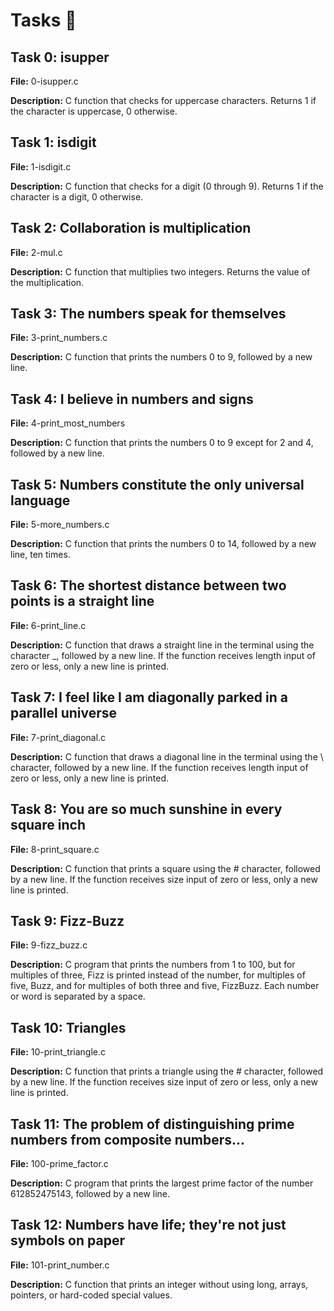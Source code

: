 <body>
    <h1>Tasks 📃</h1>
    <h2>Task 0: isupper</h2>
    <p><strong>File:</strong> 0-isupper.c</p>
    <p><strong>Description:</strong> C function that checks for uppercase characters. Returns 1 if the character is uppercase, 0 otherwise.</p>
    <h2>Task 1: isdigit</h2>
    <p><strong>File:</strong> 1-isdigit.c</p>
    <p><strong>Description:</strong> C function that checks for a digit (0 through 9). Returns 1 if the character is a digit, 0 otherwise.</p>
    <h2>Task 2: Collaboration is multiplication</h2>
    <p><strong>File:</strong> 2-mul.c</p>
    <p><strong>Description:</strong> C function that multiplies two integers. Returns the value of the multiplication.</p>
    <h2>Task 3: The numbers speak for themselves</h2>
    <p><strong>File:</strong> 3-print_numbers.c</p>
    <p><strong>Description:</strong> C function that prints the numbers 0 to 9, followed by a new line.</p>
    <h2>Task 4: I believe in numbers and signs</h2>
    <p><strong>File:</strong> 4-print_most_numbers</p>
    <p><strong>Description:</strong> C function that prints the numbers 0 to 9 except for 2 and 4, followed by a new line.</p>
    <h2>Task 5: Numbers constitute the only universal language</h2>
    <p><strong>File:</strong> 5-more_numbers.c</p>
    <p><strong>Description:</strong> C function that prints the numbers 0 to 14, followed by a new line, ten times.</p>
    <h2>Task 6: The shortest distance between two points is a straight line</h2>
    <p><strong>File:</strong> 6-print_line.c</p>
    <p><strong>Description:</strong> C function that draws a straight line in the terminal using the character _, followed by a new line. If the function receives length input of zero or less, only a new line is printed.</p>
    <h2>Task 7: I feel like I am diagonally parked in a parallel universe</h2>
    <p><strong>File:</strong> 7-print_diagonal.c</p>
    <p><strong>Description:</strong> C function that draws a diagonal line in the terminal using the \ character, followed by a new line. If the function receives length input of zero or less, only a new line is printed.</p>
    <h2>Task 8: You are so much sunshine in every square inch</h2>
    <p><strong>File:</strong> 8-print_square.c</p>
    <p><strong>Description:</strong> C function that prints a square using the # character, followed by a new line. If the function receives size input of zero or less, only a new line is printed.</p>
    <h2>Task 9: Fizz-Buzz</h2>
    <p><strong>File:</strong> 9-fizz_buzz.c</p>
    <p><strong>Description:</strong> C program that prints the numbers from 1 to 100, but for multiples of three, Fizz is printed instead of the number, for multiples of five, Buzz, and for multiples of both three and five, FizzBuzz. Each number or word is separated by a space.</p>
    <h2>Task 10: Triangles</h2>
    <p><strong>File:</strong> 10-print_triangle.c</p>
    <p><strong>Description:</strong> C function that prints a triangle using the # character, followed by a new line. If the function receives size input of zero or less, only a new line is printed.</p>
    <h2>Task 11: The problem of distinguishing prime numbers from composite numbers...</h2>
    <p><strong>File:</strong> 100-prime_factor.c</p>
    <p><strong>Description:</strong> C program that prints the largest prime factor of the number 612852475143, followed by a new line.</p>
    <h2>Task 12: Numbers have life; they're not just symbols on paper</h2>
    <p><strong>File:</strong> 101-print_number.c</p>
    <p><strong>Description:</strong> C function that prints an integer without using long, arrays, pointers, or hard-coded special values.</p>

